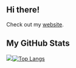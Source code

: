 ## Hi there!
Check out my  <a href="https://www.ricarim.com" target="_blank">website</a>.

## My GitHub Stats
<img src="https://github-readme-stats.vercel.app/api?username=ricarim&show_icons=true&theme=transparent&hide_rank=true&hide_title=true&hide_border=true&count_private=true"/>[![Top Langs](https://github-readme-stats.vercel.app/api/top-langs/?username=ricarim&theme=transparent&layout=compact&langs_count=8&hide_title=true&hide_border=true&hide=shell)](https://github.com/anuraghazra/github-readme-stats)

<!--## Visitors-->
<!--![Visitor Count](https://profile-counter.glitch.me/ric-amorim/count.svg) -->
